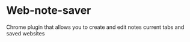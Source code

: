 # Web-note-saver
Chrome plugin that allows you to create and edit notes current tabs and saved websites

